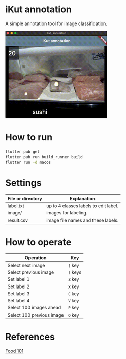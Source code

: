 # iKut annotation

A simple annotation tool for image classification.

<img src="https://raw.githubusercontent.com/tfandkusu/ikut_annotation/main/doc/movie.gif">

# How to run

```sh
flutter pub get
flutter pub run build_runner build
flutter run -d macos
```

# Settings

| File or directory | Explanation　|
| --- | --- |
| label.txt | up to 4 classes labels to edit label. |
| image/ | images for labeling. |
|result.csv | image file names and these labels. |

# How to operate

| Operation | Key |
| --- | --- |
| Select next image | `]` key |
| Select previous image | `[` keys |
| Set label 1 | `Z` key |
| Set label 2 | `X` key |
| Set label 3 | `C` key |
| Set label 4 | `V` key |
| Select 100 images ahead | `P` key |
| Select 100 previous image | `O` key |

# References

[Food 101](https://www.kaggle.com/dansbecker/food-101)
